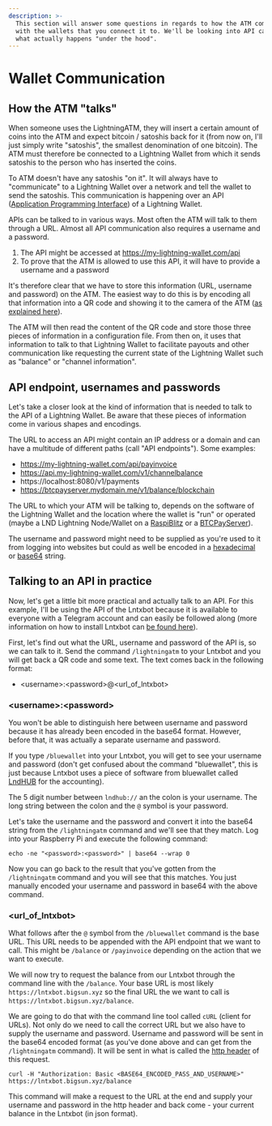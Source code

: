 ```yaml
---
description: >-
  This section will answer some questions in regards to how the ATM communicates
  with the wallets that you connect it to. We'll be looking into API calls and
  what actually happens "under the hood".
---
```


# Wallet Communication

## How the ATM "talks"

When someone uses the LightningATM, they will insert a certain amount of coins into the ATM and expect bitcoin / satoshis back for it (from now on, I'll just simply write "satoshis", the smallest denomination of one bitcoin). The ATM must therefore be connected to a Lightning Wallet from which it sends satoshis to the person who has inserted the coins.

To ATM doesn't have any satoshis "on it". It will always have to "communicate" to a Lightning Wallet over a network and tell the wallet to send the satoshis. This communication is happening over an API ([Application Programming Interface](https://www.freecodecamp.org/news/what-is-an-api-in-english-please-b880a3214a82/)) of a Lightning Wallet.

APIs can be talked to in various ways. Most often the ATM will talk to them through a URL. Almost all API communication also requires a username and a password.

1. The API might be accessed at https://my-lightning-wallet.com/api
2. To prove that the ATM is allowed to use this API, it will have to provide a username and a password

It's therefore clear that we have to store this information (URL, username and password) on the ATM. The easiest way to do this is by encoding all that information into a QR code and showing it to the camera of the ATM ([as explained here](https://docs.lightningatm.me/lightningatm-setup/wallet-setup/lnd_btcpay#connecting-to-the-atm)).

The ATM will then read the content of the QR code and store those three pieces of information in a configuration file. From then on, it uses that information to talk to that Lightning Wallet to facilitate payouts and other communication like requesting the current state of the Lightning Wallet such as "balance" or "channel information".

## API endpoint, usernames and passwords

Let's take a closer look at the kind of information that is needed to talk to the API of a Lightning Wallet. Be aware that these pieces of information come in various shapes and encodings.

The URL to access an API might contain an IP address or a domain and can have a multitude of different paths (call "API endpoints"). Some examples:

* https://my-lightning-wallet.com/api/payinvoice
* https://api.my-lightning-wallet.com/v1/channelbalance
* https://localhost:8080/v1/payments
* https://btcpayserver.mydomain.me/v1/balance/blockchain

The URL to which your ATM will be talking to, depends on the software of the Lightning Wallet and the location where the wallet is "run" or operated (maybe a LND Lightning Node/Wallet on a [RaspiBlitz](https://github.com/rootzoll/raspiblitz) or a [BTCPayServer](https://github.com/btcpayserver/btcpayserver-docker)).

The username and password might need to be supplied as you're used to it from logging into websites but could as well be encoded in a [hexadecimal](https://www.lifewire.com/what-is-hexadecimal-2625897) or [base64](https://base64.guru/learn/what-is-base64) string.

## Talking to an API in practice

Now, let's get a little bit more practical and actually talk to an API. For this example, I'll be using the API of the Lntxbot because it is available to everyone with a Telegram account and can easily be followed along (more information on how to install Lntxbot can [be found here](https://docs.lightningatm.me/lightningatm-setup/wallet-setup/lntxbot#installing-lntxbot)).

First, let's find out what the URL, username and password of the API is, so we can talk to it. Send the command `/lightningatm` to your Lntxbot and you will get back a QR code and some text. The text comes back in the following format:

* &lt;username&gt;:&lt;password&gt;@&lt;url_of_lntxbot&gt;

### &lt;username&gt;:&lt;password&gt;
You won't be able to distinguish here between username and password because it has already been encoded in the base64 format. However, before that, it was actually a separate username and password.

If you type `/bluewallet` into your Lntxbot, you will get to see your username and password (don't get confused about the command "bluewallet", this is just because Lntxbot uses a piece of software from bluewallet called [LndHUB](https://bluewallet.io/lndhub/) for the accounting).

The 5 digit number between `lndhub://` an the colon is your username. The long string between the colon and the `@` symbol is your password.

Let's take the username and the password and convert it into the base64 string from the `/lightningatm` command and we'll see that they match. Log into your Raspberry Pi and execute the following command:

```text
echo -ne "<password>:<password>" | base64 --wrap 0
```
Now you can go back to the result that you've gotten from the `/lightningatm` command and you will see that this matches. You just manually encoded your username and password in base64 with the above command.

### &lt;url_of_lntxbot&gt;

What follows after the `@` symbol from the `/bluewallet` command is the base URL. This URL needs to be appended with the API endpoint that we want to call. This might be `/balance` or `/payinvoice` depending on the action that we want to execute.

We will now try to request the balance from our Lntxbot through the command line with the `/balance`. Your base URL is most likely `https://lntxbot.bigsun.xyz` so the final URL the we want to call is `https://lntxbot.bigsun.xyz/balance`.

We are going to do that with the command line tool called `cURL` (client for URLs). Not only do we need to call the correct URL but we also have to supply the username and password. Username and password will be sent in the base64 encoded format (as you've done above and can get from the `/lightningatm` command). It will be sent in what is called the [http header](https://www.geeksforgeeks.org/http-headers/) of this request.

```text
curl -H "Authorization: Basic <BASE64_ENCODED_PASS_AND_USERNAME>" https://lntxbot.bigsun.xyz/balance
```

This command will make a request to the URL at the end and supply your username and password in the http header and back come - your current balance in the Lntxbot (in json format).
